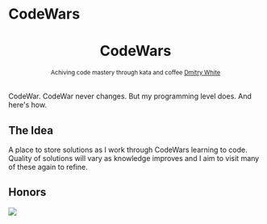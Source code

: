 # CodeWars
<h1 align="center">CodeWars</h1>

<div align="center">
  <sub>Achiving code mastery through kata and coffee
  <a href="https://github.com/Dmitry-White">Dmitry White</a>
  </a>
</div>

<br/>

CodeWar. CodeWar never changes.
But my programming level does. And here's how.


## The Idea

A place to store solutions as I work through CodeWars learning to code. Quality of solutions will vary as knowledge improves and I aim to visit many of these again to refine.

## Honors
<a href="https://www.codewars.com/users/Dmitry-White" target="_blank"><img src="https://www.codewars.com/users/Dmitry-White/badges/large"></a>